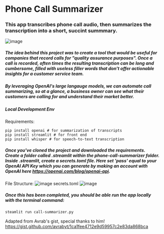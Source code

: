 # Phone Call Summarizer
### This app transcribes phone call audio, then summarizes the transcription into a short, succint summmary.
![image](https://user-images.githubusercontent.com/57726227/223763318-cb5a320c-cc2d-4c84-88f9-77bd6faf50b0.png)

##### The idea behind this project was to create a tool that would be useful for companies that record calls for "quality assurance purposes". Once a call is recorded, often times the resulting transcription can be long and cumbersome, filled with useless filler words that don't offer actionable insights for a customer service team.

##### By leveraging OpenAI's large langauge models, we can automate call summarizing, so at a glance, a business owner can see what their customers are calling for and understand their market better.

##### Local Development Env
Requirements:
```
pip install openai # for summarization of transcripts
pip install streamlit # for front end
pip install whisper # for speech-to-text transcription
```
##### Once you've cloned the project and downloaded the requirements. Create a folder called .streamlit within the phone-call-summarizer folder. Inside .streamlit, create a secrets.toml file. Here set 'pass' equal to your OpenAI API Key which you can generate by making an account with OpenAI here https://openai.com/blog/openai-api.

File Structure:
![image](https://user-images.githubusercontent.com/57726227/223767910-b8cab715-a9fe-4a87-ae6a-cd53433cae7f.png)
secrets.toml
![image](https://user-images.githubusercontent.com/57726227/223769141-07e9ce26-3d51-4f4f-ad1e-f00f54ef8228.png)

##### Once this has been completed, you should be able run the app locally with the terminal command:
```
steamlit run call-summarizer.py
```


Adapted from Avrab's gist, special thanks to him! https://gist.github.com/avrabyt/1ca1fee4712e9d59957c2e83da868bca
